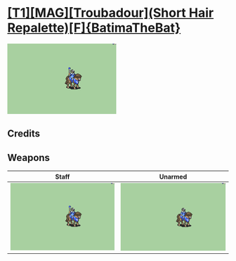 # [\[T1\]\[MAG\]\[Troubadour\]\(Short Hair Repalette\)\[F\]{BatimaTheBat}](./)

<img src="./7.%20Staff/Staff_000.png" alt="[T1][MAG][Troubadour](Short Hair Repalette)[F]{BatimaTheBat} standing" />

## Credits



## Weapons


|Staff |Unarmed |
|  :---: | :---: |
| <img alt="Staff animation" src="./7.%20Staff/Staff.gif" /> | <img alt="Unarmed animation" src="./8.%20Unarmed/Unarmed.gif" /> |
